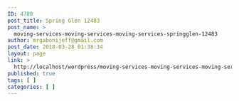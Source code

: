 ```yaml
---
ID: 4780
post_title: Spring Glen 12483
post_name: >
  moving-services-moving-services-moving-services-springglen-12483
author: mrgabonijeff@gmail.com
post_date: 2018-03-28 01:38:34
layout: page
link: >
  http://localhost/wordpress/moving-services-moving-services-moving-services-springglen-12483/
published: true
tags: [ ]
categories: [ ]
---
```

